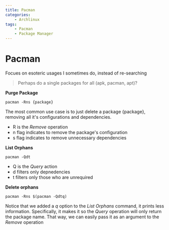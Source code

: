 ```yaml
---
title: Pacman
categories:
    - Archlinux
tags:
    - Pacman
    - Package Manager
---
```


# Pacman

Focues on esoteric usages I sometimes do, instead of re-searching

> Perhaps do a single packages for all (apk, pacman, apt)?

__Purge Package__

    pacman -Rns {package}

The most common use case is to just delete a package {package}, removing all it's configurations and dependencies.

- R is the _Remove_ operation
- n flag indicates to remove the package's configuration
- s flag indicates to remove unnecessary dependencies


__List Orphans__

    pacman -Qdt

- Q is the _Query_ action
- d filters only depnedencies
- t filters only those who are unrequired

__Delete orphans__

    pacman -Rns $(pacman -Qdtq)

Notice that we added a _q_ option to the _List Orphans_ command, it prints less information. Specifically, it makes it so the _Query_ operation will only return the package name. That way, we can easily pass it as an argument to the _Remove_ operation
